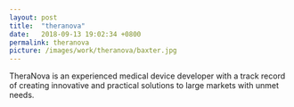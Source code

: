 ```yaml
---
layout: post
title:  "theranova"
date:   2018-09-13 19:02:34 +0800
permalink: theranova
picture: /images/work/theranova/baxter.jpg
---
```


TheraNova is an experienced medical device developer with a track record of creating innovative and practical solutions to large markets with unmet needs.